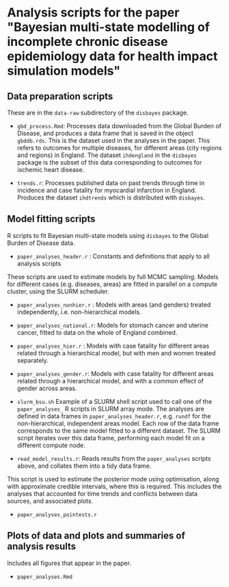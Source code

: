 # Analysis scripts for the paper "Bayesian multi-state modelling of incomplete chronic disease epidemiology data for health impact simulation models"


## Data preparation scripts

These are in the `data-raw` subdirectory of the `disbayes` package. 

* `gbd_process.Rmd`:  Processes data downloaded from the Global Burden of Disease, and produces a data frame that is saved in the object `gbddb.rds`.  This is the dataset used in the analyses in the paper.  This refers to outcomes for multiple diseases, for different areas (city regions and regions) in England.   The dataset `ihdengland` in the `disbayes` package is the subset of this data corresponding to outcomes for ischemic heart disease.

* `trends.r`: Processes published data on past trends through time in incidence and case fatality for myocardial infarction in England.  Produces the dataset `ihdtrends` which is distributed with `disbayes`. 


## Model fitting scripts 

R scripts to fit Bayesian multi-state models using `disbayes` to the Global Burden of Disease data. 

* `paper_analyses_header.r` : Constants and definitions that apply to all analysis scripts

These scripts are used to estimate models by full MCMC sampling.  Models for different cases (e.g. diseases, areas) are fitted in parallel on a compute cluster, using the SLURM scheduler. 

* `paper_analyses_nonhier.r` : Models with areas (and genders) treated independently, i.e. non-hierarchical models. 

* `paper_analyses_national.r`: Models for stomach cancer and uterine cancer, fitted to data on the whole of England combined. 

* `paper_analyses_hier.r` : Models with case fatality for different areas related through a hierarchical model, but with men and women treated separately. 

* `paper_analyses_gender.r`: Models with case fatality for different areas related through a hierarchical model, and with a common effect of gender across areas. 

* `slurm_bsu.sh` Example of a SLURM shell script used to call one of the `paper_analyses_` R scripts in SLURM array mode.  The analyses are defined in data frames in `paper_analyses_header.r`, e.g. `rundf` for the non-hierarchical, independent areas model.  Each row of the data frame corresponds to the same model fitted to a different dataset.  The SLURM script iterates over this data frame, performing each model fit on a different compute node.

* `read_model_results.r`: Reads results from the `paper_analyses` scripts above, and collates them into a tidy data frame.

This script is used to estimate the posterior mode using optimisation, along with approximate credible intervals, where this is required.   This includes the analyses that accounted for time trends and conflicts between data sources, and associated plots. 

* `paper_analyses_pointests.r`


## Plots of data and plots and summaries of analysis results 

Includes all figures that appear in the paper. 

* `paper_analyses.Rmd`


